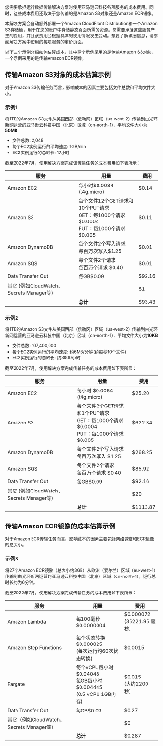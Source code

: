您需要承担运行数据传输解决方案时使用亚马逊云科技各项服务的成本费用。同时，这些成本费用还取决于您传输的是Amazon S3对象还是Amazon ECR镜像。

本解决方案会自动额外部署一个Amazon CloudFront Distribution和一个Amazon S3存储桶，用于在您的账户中存储静态页面所需的资源。您需要承担这些服务产生的费用，并且该费用会根据具体的使用情况发生变动。想要了解详细信息，请参阅解决方案中使用的每项服务的定价页面。

以下三个示例介绍如何估算成本。其中两个示例采用的是传输Amazon S3对象，一个示例采用的是传输Amazon ECR镜像。
## 传输Amazon S3对象的成本估算示例

对于Amazon S3传输任务而言，影响成本的因素主要包括文件总数和平均文件大小。

### 示例1

将1TB的Amazon S3文件从美国西部（俄勒冈）区域（us-west-2）传输到由光环新网运营的亚马逊云科技中国（北京）区域（cn-north-1），平均文件大小为**50MB**

- 文件总数: 2,048
- 每个EC2实例运行的平均速度: 1GB/min
- EC2实例运行的总时长: 17小时

 截至2022年7月，使用解决方案完成该传输任务的成本费用如下表所示：

| 服务 | 用量 | 费用 |
|----------|--------|--------|
| Amazon EC2 | 每小时$0.0084 (t4g.micro) |	$0.14
| Amazon S3 |  每个文件12个GET请求和10个PUT请求 <br> GET：每1000个请求$0.0004 <br> PUT：每1000个请求 $0.005 | $0.11
| Amazon DynamoDB | 每个文件2个写入请求 <br>  每百万次写入$1.25 |$0.01
| Amazon SQS | 每个文件2个请求 <br>  每百万个请求 $0.40 | $0.01
| Data Transfer Out | 每GB$0.09 | $92.16
| 其它 (例如CloudWatch、Secrets Manager等)  |  |  $1
 | | **总计** |  $93.43

### 示例2

将1TB的Amazon S3文件从美国西部（俄勒冈）区域（us-west-2）传输到由光环新网运营的亚马逊云科技中国（北京）区域（cn-north-1），平均文件大小为**10KB**

- 文件总数: 107,400,000
- 每个EC2实例运行的平均速度: 约6MB/分钟(约每秒10个文件)
- EC2实例运行的总时长: 约3000小时

截至2022年7月，使用解决方案完成传输任务的成本费用如下表所示：

| 服务 | 用量 | 费用 |
|----------|--------|--------|
| Amazon EC2 | 每小时 $0.0084 (t4g.micro) |	$25.20
| Amazon S3 |  每个文件2个GET请求和1个PUT请求 <br> GET：每1000个请求 $0.0004 <br> PUT：每1000个请求 $0.005 | $622.34
| Amazon DynamoDB | 每个文件2个写入请求 <br> 每百万次写入 $1.25 |$268.25
| Amazon SQS | 每个文件2个请求 <br> 每百万个请求 $0.40 | $85.92
| Data Transfer Out | 每GB$0.09| $92.16
| 其它 (例如CloudWatch、Secrets Manager等)  |  | $20
 | | **总计** | $1113.87

## 传输Amazon ECR镜像的成本估算示例

对于Amazon ECR传输任务而言，影响成本的因素主要包括网络速度和ECR镜像的总大小。

### 示例3

将27个Amazon ECR镜像（总大小约3GB）从欧洲（爱尔兰）区域（eu-west-1）传输到由光环新网运营的亚马逊云科技中国（北京）区域（cn-north-1），运行总时长约为6分钟。

截至2022年7月，使用解决方案完成传输任务的成本费用如下表所示：

| 服务 | 用量 | 费用 |
|----------|--------|--------|
| Amazon Lambda | 每100毫秒 $0.0000004 |	$0.000072 <br>(35221.95 毫秒)
| Amazon Step Functions | 每个状态转换 $0.000025 <br> (每次运行约60次状态转换) | $0.0015 
| Fargate | 每个vCPU每小时 $0.04048  <br> 每GB每小时 $0.004445 <br> (0.5 vCPU 1GB内存) | $0.015 <br> (大约2200 秒)
| Data Transfer Out | 每GB$0.09 | $0.27
| 其它（例如CloudWatch、Secrets Manager等）  |  | $0
 | | **总计** |  $0.287